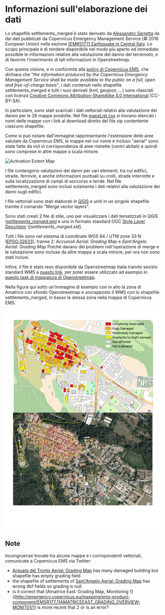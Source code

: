 # Informazioni sull'elaborazione dei dati

Lo shapefile settlements_merged è stato derivato da [Alessandro Sarretta](https://twitter.com/alesarrett) da dai dati pubblicati da Copernicus Emergency Management Service (© 2016 European Union) nella sezione [[EMRS177] Earthquake in Central Italy](http://emergency.copernicus.eu/EMSR177). Lo scopo principale è di rendere disponibile nel modo più aperto ed immediato possibile le informazioni relative alla valutazione del danno del terremoto, e di favorire l'inserimento di tali informazioni in Openstreetmap.

Con questa visione, e in conformità alla [policy di Copernicus EMS](http://emergency.copernicus.eu/mapping/ems/cite-copernicus-ems-mapping-portal), che dichiara che "_the information produced by the Copernicus Emergency Management Service shall be made available to the public on a full, open and free-of-charge basis_", i dati contenuti nello shapefile settlements_merged e tutti i suoi derivati (kml, geojson, ...) sono rilasciati con licenza [Creative Commons Attribution-ShareAlike 4.0 International](http://creativecommons.org/licenses/by-sa/4.0/) (CC-BY-SA).

In particolare, sono stati scaricati i dati vettoriali relativi alla valutazione del danno per le 26 mappe prodotte. Nel file [mapsList.csv](./mapsList.csv) si trovano elencati i nomi delle mappe con i link al download diretto del file zip contentente ciascuno shapefile.

Come si può notare dall'immagine rappresentante l'estensione delle aree valutate da Copernicus EMS, le mappe nel cui nome è incluso "aerial" sono state fatte da voli in corrispondenza di aree ristrette (centri abitati) e quindi sono comprese in altre mappe a scala minore.

![Activation Extent Map](http://cdn-j.copernicus-ems.eu/mapping/sites/default/files/thumbnails/EMSR177-AEM-1472324659-r05-v1.jpg)

I file contengono valutazioni dei danni per vari elementi, tra cui edifici, strade, ferrovie, e anche informazioni puntuali su crolli, strade interrotte e sulla localizzazione di campi di soccorso e tende. Nel file settlements_merged sono inclusi solamente i dati relativi alla valutazione dei danni sugli edifici.

I file vettoriali sono stati elaborati in [QGIS](http://qgis.org) e uniti in un singolo shapefile tramite il comando "Merge vector layers".

Sono stati creati 2 file di stile, uno per visualizzare i dati tematizzati in QGIS ([_settlements_merged.qml_]() e uno in formato standard OGC [Style Layer Descriptor](http://www.opengeospatial.org/standards/sld) ([_settlements_merged.sld_].

Tutti i file sono nel sistema di coordinate WGS 84 / UTM zone 33 N ([EPSG:32633](http://spatialreference.org/ref/epsg/32633/)), tranne 2: 
_Accumoli Aerial: Grading Map_ e _Sant'Angelo Aerial: Grading Map_
Poiché davano dei problemi nell'operazione di merge e le valutazione sono incluse da altre mappe a scala minore, per ora non sono stati inclusi.

Infine, il file è stato reso disponibile da Openstreetmap Italia tramite sevizio standard WMS a [questo link](http://osmit3.wmflabs.org/cgi-bin/qgis_mapserv.fcgi?map=/srv/Copernicus/settlements_grading.qgs&SERVICE=WMS&REQUEST=GetCapabilities&VERSION=1.3), per poter essere utilizzato ad esempio in [questo task di mappatura di Openstreetmap](http://osmit-tm.wmflabs.org/project/15).

Nella figura qui sotto un'immagine di esempio con in alto la zona di Amatrice con sfondo Openstreetmap e sovrapposto il WMS con lo shapefile settlements_merged, in basso la stessa zona nella mappa di Copernicus EMS.

![](./amatrice_orto-grading.png)

## Note

Incongruenze trovate tra alcune mappe e i corrispondenti vettoriali, comunicate a Copernicus EMS via Twitter:

* [Arquata del Tronto Aerial: Grading Map](http://emergency.copernicus.eu/mapping/ems-product-component/EMSR177_19ARQUATADELTRONTOAERIAL_GRADING_OVERVIEW/2) has many damaged building but shapefile has empty grading field
* the shapefile of settlements of [Sant'Angelo Aerial: Grading Map](http://emergency.copernicus.eu/mapping/ems-product-component/EMSR177_26SANTANGELOAERIAL_GRADING_OVERVIEW/1) has wrong dbf fields so grading is null
* is it correct that [Amatrice East: Grading Map, Monitoring 1]((http://emergency.copernicus.eu/mapping/ems-product-component/EMSR177_11AMATRICEEAST_GRADING_OVERVIEW-MONIT01/1) is more recent that 2 or is an error?

